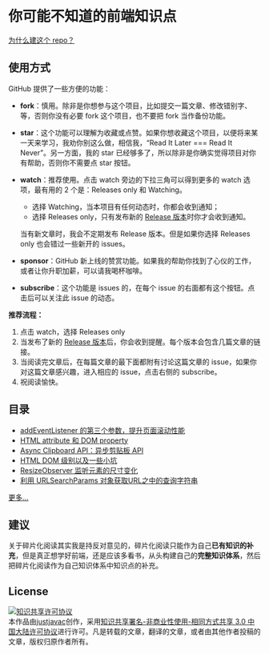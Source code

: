 # 你可能不知道的前端知识点

[为什么建这个 repo？](https://github.com/justjavac/the-front-end-knowledge-you-may-not-know/blob/master/archives/000-why.md)

## 使用方式

GitHub 提供了一些方便的功能：

- **fork**：慎用。除非是你想参与这个项目，比如提交一篇文章、修改错别字、等，否则你没有必要 fork 这个项目，也不要把 fork 当作备份功能。

- **star**：这个功能可以理解为收藏或点赞。如果你想收藏这个项目，以便将来某一天来学习，我劝你别这么做，相信我，“Read It Later === Read It Never”。另一方面，我的 star 已经够多了，所以除非是你确实觉得项目对你有帮助，否则你不需要点 star 按钮。

- **watch**：推荐使用。点击 watch 旁边的下拉三角可以得到更多的 watch 选项，最有用的 2 个是：Releases only 和 Watching。

  - 选择 Watching，当本项目有任何动态时，你都会收到通知；
  - 选择 Releases only，只有发布新的 [Release 版本](https://github.com/justjavac/the-front-end-knowledge-you-may-not-know/releases)时你才会收到通知。

  当有新文章时，我会不定期发布 Release 版本。但是如果你选择 Releases only 也会错过一些新开的 issues。

- **sponsor**：GitHub 新上线的赞赏功能。如果我的帮助你找到了心仪的工作，或者让你升职加薪，可以请我喝杯咖啡。

- **subscribe**：这个功能是 issues 的，在每个 issue 的右面都有这个按钮。点击后可以关注此 issue 的动态。

**推荐流程：**

1. 点击 watch，选择 Releases only
2. 当发布了新的 [Release 版本](https://github.com/justjavac/the-front-end-knowledge-you-may-not-know/releases)后，你会收到提醒。每个版本会包含几篇文章的链接。
3. 当阅读完文章后，在每篇文章的最下面都附有讨论这篇文章的 issue，如果你对这篇文章感兴趣，进入相应的 issue，点击右侧的 subscribe。
4. 祝阅读愉快。

## 目录

- [addEventListener 的第三个参数，提升页面滚动性能](https://github.com/justjavac/the-front-end-knowledge-you-may-not-know/blob/master/archives/006-web-scrolling-performance-optimization-passive-event-listeners.md)
- [HTML attribute 和 DOM property](https://github.com/justjavac/the-front-end-knowledge-you-may-not-know/blob/master/archives/015-dom-attributes-and-properties.md)
- [Async Clipboard API：异步剪贴板 API](https://github.com/justjavac/the-front-end-knowledge-you-may-not-know/blob/master/archives/023-clipboardapi.md)
- [HTML DOM 级别以及一些小坑](https://github.com/justjavac/the-front-end-knowledge-you-may-not-know/blob/master/archives/014-dom-level.md)
- [ResizeObserver 监听元素的尺寸变化](https://github.com/justjavac/the-front-end-knowledge-you-may-not-know/issues/18)
- [利用 URLSearchParams 对象获取URL之中的查询字符串](https://github.com/justjavac/the-front-end-knowledge-you-may-not-know/issues/31)

[更多...](https://github.com/justjavac/the-front-end-knowledge-you-may-not-know/issues)

## 建议

关于碎片化阅读其实我是持反对意见的，碎片化阅读只能作为自己**已有知识的补充**，但是真正想学好前端，还是应该多看书，从头构建自己的**完整知识体系**，然后把碎片化阅读作为自己知识体系中知识点的补充。

## License

<a rel="license" href="http://creativecommons.org/licenses/by-nc-sa/3.0/cn/"><img alt="知识共享许可协议" style="border-width:0" src="http://i.creativecommons.org/l/by-nc-sa/3.0/cn/88x31.png" /></a><br />本<span xmlns:dct="http://purl.org/dc/terms/" href="http://purl.org/dc/dcmitype/Text" rel="dct:type">作品</span>由<a xmlns:cc="http://creativecommons.org/ns#" href="http://justjavac.com" property="cc:attributionName" rel="cc:attributionURL">justjavac</a>创作，采用<a rel="license" href="http://creativecommons.org/licenses/by-nc-sa/3.0/cn/">知识共享署名-非商业性使用-相同方式共享 3.0 中国大陆许可协议</a>进行许可。凡是转载的文章，翻译的文章，或者由其他作者投稿的文章，版权归原作者所有。
